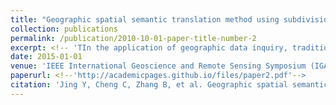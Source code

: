 ```yaml
---
title: "Geographic spatial semantic translation method using subdivision grid coding"
collection: publications
permalink: /publication/2010-10-01-paper-title-number-2
excerpt: <!-- 'TIn the application of geographic data inquiry, traditional search engine put up with queries using keyword matching method mostly, which, however, can hardly get the most accurate and expected answers for users, because spatial semantic queries described by human natural language are difficult for computers to understand. To solve this problem, a method of semantic translation in geographic space using global subdivision grid is put forward in this paper. By summing up the geographic spatial semantic expressing pattern, extracting spatial keywords from searching sentence, finally establish the relationship between spatial semantic meaning and spatial data results.Experiments are also designed and implemented, which results show that method in this paper could accomplish the geographic spatial semantic translation with fair accuracy.'-->
date: 2015-01-01
venue: 'IEEE International Geoscience and Remote Sensing Symposium (IGARSS)'
paperurl: <!--'http://academicpages.github.io/files/paper2.pdf'-->
citation: 'Jing Y, Cheng C, Zhang B, et al. Geographic spatial semantic translation method using subdivision grid coding[C]. proceedings of the 2015 \*IEEE International Geoscience and Remote Sensing Symposium (IGARSS)*, 2015. IEEE.'
---
```

<!--This paper is about the number 2. The number 3 is left for future work.-->

<!--[Download paper here](http://academicpages.github.io/files/paper2.pdf)-->

<!--Recommended citation: Your Name, You. (2010). "Paper Title Number 2." <i>Journal 1</i>. 1(2).-->
